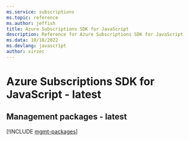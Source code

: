 ```yaml
---
ms.service: subscriptions
ms.topic: reference
ms.author: jeffish
title: Azure Subscriptions SDK for JavaScript
description: Reference for Azure Subscriptions SDK for JavaScript
ms.data: 10/18/2022
ms.devlang: javascript
author: xirzec
---
```

# Azure Subscriptions SDK for JavaScript - latest

## Management packages - latest
[!INCLUDE [mgmt-packages](subscriptions-mgmt-index.md)]